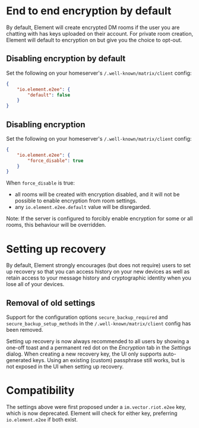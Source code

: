 # End to end encryption by default

By default, Element will create encrypted DM rooms if the user you are chatting with has keys uploaded on their account.
For private room creation, Element will default to encryption on but give you the choice to opt-out.

## Disabling encryption by default

Set the following on your homeserver's
`/.well-known/matrix/client` config:

```json
{
    "io.element.e2ee": {
        "default": false
    }
}
```

## Disabling encryption

Set the following on your homeserver's
`/.well-known/matrix/client` config:

```json
{
    "io.element.e2ee": {
        "force_disable": true
    }
}
```

When `force_disable` is true:

- all rooms will be created with encryption disabled, and it will not be possible to enable
  encryption from room settings.
- any `io.element.e2ee.default` value will be disregarded.

Note: If the server is configured to forcibly enable encryption for some or all rooms,
this behaviour will be overridden.

# Setting up recovery

By default, Element strongly encourages (but does not require) users to set up
recovery so that you can access history on your new devices as well as retain access to your message history and cryptographic identity when you lose all of your devices.

## Removal of old settings

Support for the configuration options `secure_backup_required` and `secure_backup_setup_methods`
in the `/.well-known/matrix/client` config has been removed.

Setting up recovery is now always recommended to all users by showing a one-off toast and a
permanent red dot on the *Encryption* tab in the *Settings* dialog. When creating a new
recovery key, the UI only supports auto-generated keys. Using an existing (custom) passphrase
still works, but is not exposed in the UI when setting up recovery.

# Compatibility

The settings above were first proposed under a `im.vector.riot.e2ee` key, which
is now deprecated. Element will check for either key, preferring
`io.element.e2ee` if both exist.
